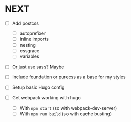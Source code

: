 # NEXT

- [ ] Add postcss
  - [ ] autoprefixer
  - [ ] inline imports
  - [ ] nesting
  - [ ] cssgrace
  - [ ] variables

- [ ] Or just use sass? Maybe

- [ ] Include foundation or purecss as a base for my styles

- [ ] Setup basic Hugo config

- [ ] Get webpack working with hugo
  - [ ] With `npm start` (so with webpack-dev-server)
  - [ ] With `npm run build` (so with cache busting)